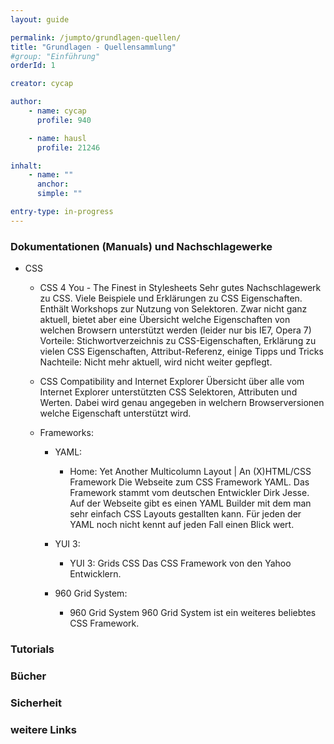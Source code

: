```yaml
---
layout: guide

permalink: /jumpto/grundlagen-quellen/
title: "Grundlagen - Quellensammlung"
#group: "Einführung"
orderId: 1

creator: cycap

author:
    - name: cycap
      profile: 940

    - name: hausl
      profile: 21246

inhalt:
    - name: ""
      anchor: 
      simple: ""

entry-type: in-progress
---
```


### Dokumentationen (Manuals) und Nachschlagewerke

* CSS
    * CSS 4 You - The Finest in Stylesheets
    Sehr gutes Nachschlagewerk zu CSS. Viele Beispiele und Erklärungen zu CSS Eigenschaften. Enthält Workshops zur Nutzung von Selektoren. Zwar nicht ganz aktuell, bietet aber eine Übersicht welche Eigenschaften von welchen Browsern unterstützt werden (leider nur bis IE7, Opera 7)
    Vorteile: Stichwortverzeichnis zu CSS-Eigenschaften, Erklärung zu vielen CSS Eigenschaften, Attribut-Referenz, einige Tipps und Tricks
    Nachteile: Nicht mehr aktuell, wird nicht weiter gepflegt.
    
    
    * CSS Compatibility and Internet Explorer
    Übersicht über alle vom Internet Explorer unterstützten CSS Selektoren, Attributen und Werten. Dabei wird genau angegeben in welchern Browserversionen welche Eigenschaft unterstützt wird.
    
    
    * Frameworks:
        * YAML:
            * Home: Yet Another Multicolumn Layout | An (X)HTML/CSS Framework
            Die Webseite zum CSS Framework YAML. Das Framework stammt vom deutschen Entwickler Dirk Jesse. Auf der Webseite gibt es einen YAML Builder mit dem man sehr einfach CSS Layouts gestallten kann. Für jeden der YAML noch nicht kennt auf jeden Fall einen Blick wert. 
        
        
        * YUI 3:
            * YUI 3: Grids CSS
            Das CSS Framework von den Yahoo Entwicklern. 
        
        
        * 960 Grid System:
            * 960 Grid System
            960 Grid System ist ein weiteres beliebtes CSS Framework. 




### Tutorials


### Bücher


### Sicherheit


### weitere Links
